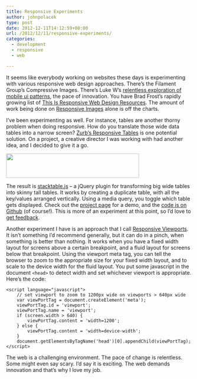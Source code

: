 ```yaml
---
title: Responsive Experiments
author: johnpolacek
type: post
date: 2012-12-11T14:12:59+00:00
url: /2012/12/11/responsive-experiments/
categories:
  - development
  - responsive
  - web

---
```


It seems like everybody working on websites these days is experimenting with various responsive web design approaches. There’s the Filament Group’s Compressive Images. There’s Luke W’s [relentless exploration of mobile ui patterns][1], the pace of innovation. You have Brad Frost’s rapidly growing list of [This Is Responsive Web Design Resources][2]. The amount of work being done on [Responsive Images][3] alone is off the charts.

I’ve been experimenting as well. For instance, tables are another thorny problem when doing responsive. How do you translate those wide data tables into a narrow screen? [Zurb’s Responsive Tables][4] is one potential solution. On a project, a creative director I was working with had another idea, and I decided to give it a go.

[<img src="/img/blog/2012/12/stacktable.png" alt="" title="stacktable" width="360" height="66" class="alignleft size-full wp-image-942" srcset="http://johnpolacek.com/wp-content/uploads/2012/12/stacktable.png 360w, http://johnpolacek.com/wp-content/uploads/2012/12/stacktable-300x55.png 300w" sizes="(max-width: 360px) 100vw, 360px" />][5]

The result is [stacktable.js][5] &#8211; a jQuery plugin for transforming big wide tables into skinny tall tables. It works by creating a duplicate table, with all the key/values arranged vertically. Using a media query, you toggle which table gets displayed. Check out the [project page][5] for a demo, and the [code is on Github][6] (of course!). This is more of an experiment at this point, so I&#8217;d love to [get feedback][7].

Another experiment I have is an approach that I call [Responsive Viewports][8]. It isn&#8217;t something I’d recommend generally, but it can do in a pinch, when something is better than nothing. It works when you have a fixed width layout for screens above a certain breakpoint, and a fluid layout for screens below that breakpoint. Using the viewport meta tag, you can tell the browser to zoom to the appropriate size for your fixed width layout, and to scale to the device width for the fluid layout. You put some javascript in the document `<head>` to detect width and set whichever viewport is appropriate. Here’s the code:

<noscript>
  <pre><code class="language- ">&lt;script language="javascript"&gt;
    // set viewport to zoom to 1200px wide on viewports &gt; 640px wide
    var viewPortTag = document.createElement('meta');
    viewPortTag.id = 'viewport';
    viewPortTag.name = 'viewport';
    if (screen.width &gt; 640) {
        viewPortTag.content = 'width=1200';
    } else {
        viewPortTag.content = 'width=device-width';
    }
    document.getElementsByTagName('head')[0].appendChild(viewPortTag);
&lt;/script&gt;</code></pre>
</noscript>

The web is a challenging environment. The pace of change is relentless. Some might even say scary. I’d say it is exciting. The web demands innovation and that’s why I love my job.

 [1]: http://www.lukew.com/ff/
 [2]: http://bradfrost.github.com/this-is-responsive/resources.html
 [3]: http://css-tricks.com/which-responsive-images-solution-should-you-use/
 [4]: http://www.zurb.com/playground/responsive-tables
 [5]: http://johnpolacek.github.com/stacktable.js/
 [6]: https://github.com/johnpolacek/stacktable.js/
 [7]: https://twitter.com/johnpolacek
 [8]: https://gist.github.com/4089898